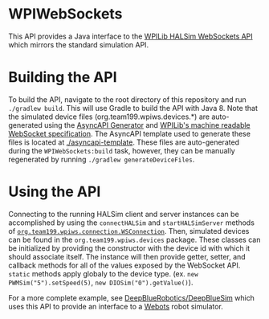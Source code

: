 # WPIWebSockets
This API provides a Java interface to the [WPILib HALSim WebSockets API](https://github.com/wpilibsuite/allwpilib/blob/master/simulation/halsim_ws_core/doc/hardware_ws_api.md) which mirrors the standard simulation API.
# Building the API
To build the API, navigate to the root directory of this repository and run `./gradlew build`. This will use Gradle to build the API with Java 8. Note that the simulated device files (org.team199.wpiws.devices.*) are auto-generated using the [AsyncAPI Generator](https://github.com/asyncapi/generator) and [WPILib's machine readable WebSocket specification](https://github.com/wpilibsuite/allwpilib/blob/master/simulation/halsim_ws_core/doc/wpilib-ws.yaml). The AsyncAPI template used to generate these files is located at [./asyncapi-template](https://github.com/DeepBlueRobotics/WPIWebSockets/tree/master/asyncapi-template). These files are auto-generated during the `WPIWebSockets:build` task, however, they can be manually regenerated by running `./gradlew generateDeviceFiles`.
# Using the API
Connecting to the running HALSim client and server instances can be accomplished by using the `connectHALSim` and `startHALSimServer` methods of [`org.team199.wpiws.connection.WSConnection`](https://github.com/DeepBlueRobotics/WPIWebSockets/blob/master/src/main/java/org/team199/wpiws/connection/WSConnection.java). Then, simulated devices can be found in the `org.team199.wpiws.devices` package. These classes can be initialized by providing the constructor with the device id with which it should associate itself. The instance will then provide getter, setter, and callback methods for all of the values exposed by the WebSocket API. `static` methods apply globaly to the device type. (ex. `new PWMSim("5").setSpeed(5)`, `new DIOSim("0").getValue()`).

For a more complete example, see [DeepBlueRobotics/DeepBlueSim](https://github.com/DeepBlueRobotics/DeepBlueSim) which uses this API to provide an interface to a [Webots](https://cyberbotics.com/) robot simulator.
